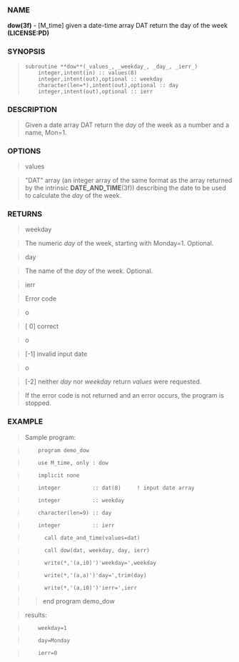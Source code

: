 ### NAME

**dow(3f)** \- [M_time] given a date-time array DAT return the day of the week **(LICENSE:PD)**

### SYNOPSIS

>     subroutine **dow**(_values_, _weekday_, _day_, _ierr_)
>         integer,intent(in) :: values(8)
>         integer,intent(out),optional :: weekday
>         character(len=*),intent(out),optional :: day
>         integer,intent(out),optional :: ierr

### DESCRIPTION

> Given a date array DAT return the _day_ of the week as a number and a name,
Mon=1.

### OPTIONS

> values

> "DAT" array (an integer array of the same format as the array returned by
the intrinsic **DATE_AND_TIME**(3f)) describing the date to be used to
calculate the _day_ of the week.

### RETURNS

> weekday

>

> The numeric _day_ of the week, starting with Monday=1. Optional.

>

> day

> The name of the _day_ of the week. Optional.

>

> ierr

> Error code

>

> o

> [ 0] correct

>

> o

> [-1] invalid input date

>

> o

> [-2] neither _day_ nor _weekday_ return _values_ were requested.

>

> If the error code is not returned and an error occurs, the program is
stopped.

### EXAMPLE

> Sample program:

>  
>  
>         program demo_dow

>         use M_time, only : dow

>         implicit none

>         integer          :: dat(8)     ! input date array

>         integer          :: weekday

>         character(len=9) :: day

>         integer          :: ierr

>  
>           call date_and_time(values=dat)

>           call dow(dat, weekday, day, ierr)

>           write(*,'(a,i0)')'weekday=',weekday

>           write(*,'(a,a)')'day=',trim(day)

>           write(*,'(a,i0)')'ierr=',ierr

>  
>  
>  
>

>> end program demo_dow

>

> results:

>  
>  
>         weekday=1

>         day=Monday

>         ierr=0

>  

